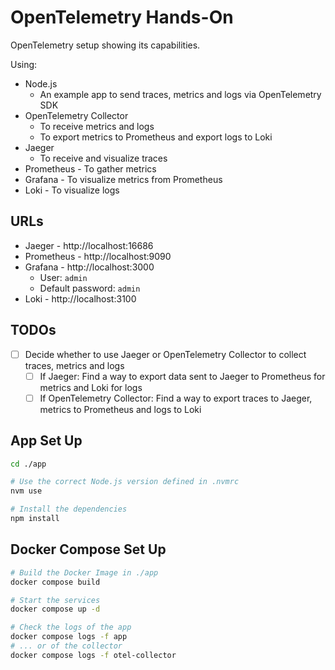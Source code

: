 # OpenTelemetry Hands-On

OpenTelemetry setup showing its capabilities.

Using:

- Node.js
  - An example app to send traces, metrics and logs via OpenTelemetry SDK
- OpenTelemetry Collector
  - To receive metrics and logs
  - To export metrics to Prometheus and export logs to Loki
- Jaeger
  - To receive and visualize traces
- Prometheus - To gather metrics
- Grafana - To visualize metrics from Prometheus
- Loki - To visualize logs

## URLs

- Jaeger - http://localhost:16686
- Prometheus - http://localhost:9090
- Grafana - http://localhost:3000
  - User: `admin`
  - Default password: `admin`
- Loki - http://localhost:3100

## TODOs

- [ ] Decide whether to use Jaeger or OpenTelemetry Collector to collect traces, metrics and logs
  - [ ] If Jaeger: Find a way to export data sent to Jaeger to Prometheus for metrics and Loki for logs
  - [ ] If OpenTelemetry Collector: Find a way to export traces to Jaeger, metrics to Prometheus and logs to Loki

## App Set Up

```bash
cd ./app

# Use the correct Node.js version defined in .nvmrc
nvm use

# Install the dependencies
npm install
```

## Docker Compose Set Up

```bash
# Build the Docker Image in ./app
docker compose build

# Start the services
docker compose up -d

# Check the logs of the app
docker compose logs -f app
# ... or of the collector
docker compose logs -f otel-collector
```
